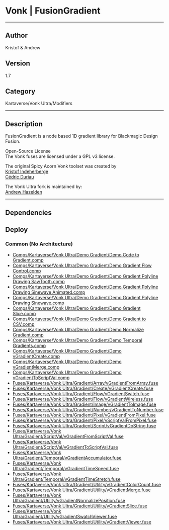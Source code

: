 # Vonk | FusionGradient
___

## Author
Kristof & Andrew

## Version
1.7

## Category
Kartaverse/Vonk Ultra/Modifiers

___

## Description
<p>FusionGradient is a node based 1D gradient library for Blackmagic Design Fusion.</p>

<p>Open-Source License<br>
The Vonk fuses are licensed under a GPL v3 license.</p>

<p>The original Spicy Acorn Vonk toolset was created by<br>
<a href="mailto:xmnr0x23@gmail.com">Kristof Indeherberge</a><br>
<a href="mailto:duriau.cedric@live.be">Cédric Duriau</a></p>

<p>The Vonk Ultra fork is maintained by:<br>
<a href="mailto:andrew@andrewhazelden.com">Andrew Hazelden</a></p>


___

## Dependencies

## Deploy

### Common (No Architecture)

<ul>
<li><a href="https://gitlab.com/WeSuckLess/Reactor/-/blob/master/Atoms/com.Vonk.FusionGradient/Comps/Kartaverse/Vonk Ultra/Demo Gradient/Demo Code to Gradient.comp?ref_type=heads">Comps/Kartaverse/Vonk Ultra/Demo Gradient/Demo Code to Gradient.comp</a></li>
<li><a href="https://gitlab.com/WeSuckLess/Reactor/-/blob/master/Atoms/com.Vonk.FusionGradient/Comps/Kartaverse/Vonk Ultra/Demo Gradient/Demo Gradient Flow Control.comp?ref_type=heads">Comps/Kartaverse/Vonk Ultra/Demo Gradient/Demo Gradient Flow Control.comp</a></li>
<li><a href="https://gitlab.com/WeSuckLess/Reactor/-/blob/master/Atoms/com.Vonk.FusionGradient/Comps/Kartaverse/Vonk Ultra/Demo Gradient/Demo Gradient Polyline Drawing SawTooth.comp?ref_type=heads">Comps/Kartaverse/Vonk Ultra/Demo Gradient/Demo Gradient Polyline Drawing SawTooth.comp</a></li>
<li><a href="https://gitlab.com/WeSuckLess/Reactor/-/blob/master/Atoms/com.Vonk.FusionGradient/Comps/Kartaverse/Vonk Ultra/Demo Gradient/Demo Gradient Polyline Drawing Sinewave Animated.comp?ref_type=heads">Comps/Kartaverse/Vonk Ultra/Demo Gradient/Demo Gradient Polyline Drawing Sinewave Animated.comp</a></li>
<li><a href="https://gitlab.com/WeSuckLess/Reactor/-/blob/master/Atoms/com.Vonk.FusionGradient/Comps/Kartaverse/Vonk Ultra/Demo Gradient/Demo Gradient Polyline Drawing Sinewave.comp?ref_type=heads">Comps/Kartaverse/Vonk Ultra/Demo Gradient/Demo Gradient Polyline Drawing Sinewave.comp</a></li>
<li><a href="https://gitlab.com/WeSuckLess/Reactor/-/blob/master/Atoms/com.Vonk.FusionGradient/Comps/Kartaverse/Vonk Ultra/Demo Gradient/Demo Gradient Slice.comp?ref_type=heads">Comps/Kartaverse/Vonk Ultra/Demo Gradient/Demo Gradient Slice.comp</a></li>
<li><a href="https://gitlab.com/WeSuckLess/Reactor/-/blob/master/Atoms/com.Vonk.FusionGradient/Comps/Kartaverse/Vonk Ultra/Demo Gradient/Demo Gradient to CSV.comp?ref_type=heads">Comps/Kartaverse/Vonk Ultra/Demo Gradient/Demo Gradient to CSV.comp</a></li>
<li><a href="https://gitlab.com/WeSuckLess/Reactor/-/blob/master/Atoms/com.Vonk.FusionGradient/Comps/Kartaverse/Vonk Ultra/Demo Gradient/Demo Normalize Gradient.comp?ref_type=heads">Comps/Kartaverse/Vonk Ultra/Demo Gradient/Demo Normalize Gradient.comp</a></li>
<li><a href="https://gitlab.com/WeSuckLess/Reactor/-/blob/master/Atoms/com.Vonk.FusionGradient/Comps/Kartaverse/Vonk Ultra/Demo Gradient/Demo Temporal Gradients.comp?ref_type=heads">Comps/Kartaverse/Vonk Ultra/Demo Gradient/Demo Temporal Gradients.comp</a></li>
<li><a href="https://gitlab.com/WeSuckLess/Reactor/-/blob/master/Atoms/com.Vonk.FusionGradient/Comps/Kartaverse/Vonk Ultra/Demo Gradient/Demo vGradientCreate.comp?ref_type=heads">Comps/Kartaverse/Vonk Ultra/Demo Gradient/Demo vGradientCreate.comp</a></li>
<li><a href="https://gitlab.com/WeSuckLess/Reactor/-/blob/master/Atoms/com.Vonk.FusionGradient/Comps/Kartaverse/Vonk Ultra/Demo Gradient/Demo vGradientMerge.comp?ref_type=heads">Comps/Kartaverse/Vonk Ultra/Demo Gradient/Demo vGradientMerge.comp</a></li>
<li><a href="https://gitlab.com/WeSuckLess/Reactor/-/blob/master/Atoms/com.Vonk.FusionGradient/Comps/Kartaverse/Vonk Ultra/Demo Gradient/Demo vGradientToScriptVal.comp?ref_type=heads">Comps/Kartaverse/Vonk Ultra/Demo Gradient/Demo vGradientToScriptVal.comp</a></li>
<li><a href="https://gitlab.com/WeSuckLess/Reactor/-/blob/master/Atoms/com.Vonk.FusionGradient/Fuses/Kartaverse/Vonk Ultra/Gradient/Array/vGradientFromArray.fuse?ref_type=heads">Fuses/Kartaverse/Vonk Ultra/Gradient/Array/vGradientFromArray.fuse</a></li>
<li><a href="https://gitlab.com/WeSuckLess/Reactor/-/blob/master/Atoms/com.Vonk.FusionGradient/Fuses/Kartaverse/Vonk Ultra/Gradient/Create/vGradientCreate.fuse?ref_type=heads">Fuses/Kartaverse/Vonk Ultra/Gradient/Create/vGradientCreate.fuse</a></li>
<li><a href="https://gitlab.com/WeSuckLess/Reactor/-/blob/master/Atoms/com.Vonk.FusionGradient/Fuses/Kartaverse/Vonk Ultra/Gradient/Flow/vGradientSwitch.fuse?ref_type=heads">Fuses/Kartaverse/Vonk Ultra/Gradient/Flow/vGradientSwitch.fuse</a></li>
<li><a href="https://gitlab.com/WeSuckLess/Reactor/-/blob/master/Atoms/com.Vonk.FusionGradient/Fuses/Kartaverse/Vonk Ultra/Gradient/Flow/vGradientWireless.fuse?ref_type=heads">Fuses/Kartaverse/Vonk Ultra/Gradient/Flow/vGradientWireless.fuse</a></li>
<li><a href="https://gitlab.com/WeSuckLess/Reactor/-/blob/master/Atoms/com.Vonk.FusionGradient/Fuses/Kartaverse/Vonk Ultra/Gradient/Image/vGradientToImage.fuse?ref_type=heads">Fuses/Kartaverse/Vonk Ultra/Gradient/Image/vGradientToImage.fuse</a></li>
<li><a href="https://gitlab.com/WeSuckLess/Reactor/-/blob/master/Atoms/com.Vonk.FusionGradient/Fuses/Kartaverse/Vonk Ultra/Gradient/Number/vGradientToNumber.fuse?ref_type=heads">Fuses/Kartaverse/Vonk Ultra/Gradient/Number/vGradientToNumber.fuse</a></li>
<li><a href="https://gitlab.com/WeSuckLess/Reactor/-/blob/master/Atoms/com.Vonk.FusionGradient/Fuses/Kartaverse/Vonk Ultra/Gradient/Pixel/vGradientFromPixel.fuse?ref_type=heads">Fuses/Kartaverse/Vonk Ultra/Gradient/Pixel/vGradientFromPixel.fuse</a></li>
<li><a href="https://gitlab.com/WeSuckLess/Reactor/-/blob/master/Atoms/com.Vonk.FusionGradient/Fuses/Kartaverse/Vonk Ultra/Gradient/Pixel/vScriptValFromPixel.fuse?ref_type=heads">Fuses/Kartaverse/Vonk Ultra/Gradient/Pixel/vScriptValFromPixel.fuse</a></li>
<li><a href="https://gitlab.com/WeSuckLess/Reactor/-/blob/master/Atoms/com.Vonk.FusionGradient/Fuses/Kartaverse/Vonk Ultra/Gradient/Script/vGradientDoString.fuse?ref_type=heads">Fuses/Kartaverse/Vonk Ultra/Gradient/Script/vGradientDoString.fuse</a></li>
<li><a href="https://gitlab.com/WeSuckLess/Reactor/-/blob/master/Atoms/com.Vonk.FusionGradient/Fuses/Kartaverse/Vonk Ultra/Gradient/ScriptVal/vGradientFromScriptVal.fuse?ref_type=heads">Fuses/Kartaverse/Vonk Ultra/Gradient/ScriptVal/vGradientFromScriptVal.fuse</a></li>
<li><a href="https://gitlab.com/WeSuckLess/Reactor/-/blob/master/Atoms/com.Vonk.FusionGradient/Fuses/Kartaverse/Vonk Ultra/Gradient/ScriptVal/vGradientToScriptVal.fuse?ref_type=heads">Fuses/Kartaverse/Vonk Ultra/Gradient/ScriptVal/vGradientToScriptVal.fuse</a></li>
<li><a href="https://gitlab.com/WeSuckLess/Reactor/-/blob/master/Atoms/com.Vonk.FusionGradient/Fuses/Kartaverse/Vonk Ultra/Gradient/Temporal/vGradientAccumulator.fuse?ref_type=heads">Fuses/Kartaverse/Vonk Ultra/Gradient/Temporal/vGradientAccumulator.fuse</a></li>
<li><a href="https://gitlab.com/WeSuckLess/Reactor/-/blob/master/Atoms/com.Vonk.FusionGradient/Fuses/Kartaverse/Vonk Ultra/Gradient/Temporal/vGradientTimeSpeed.fuse?ref_type=heads">Fuses/Kartaverse/Vonk Ultra/Gradient/Temporal/vGradientTimeSpeed.fuse</a></li>
<li><a href="https://gitlab.com/WeSuckLess/Reactor/-/blob/master/Atoms/com.Vonk.FusionGradient/Fuses/Kartaverse/Vonk Ultra/Gradient/Temporal/vGradientTimeStretch.fuse?ref_type=heads">Fuses/Kartaverse/Vonk Ultra/Gradient/Temporal/vGradientTimeStretch.fuse</a></li>
<li><a href="https://gitlab.com/WeSuckLess/Reactor/-/blob/master/Atoms/com.Vonk.FusionGradient/Fuses/Kartaverse/Vonk Ultra/Gradient/Utility/vGradientColorCount.fuse?ref_type=heads">Fuses/Kartaverse/Vonk Ultra/Gradient/Utility/vGradientColorCount.fuse</a></li>
<li><a href="https://gitlab.com/WeSuckLess/Reactor/-/blob/master/Atoms/com.Vonk.FusionGradient/Fuses/Kartaverse/Vonk Ultra/Gradient/Utility/vGradientMerge.fuse?ref_type=heads">Fuses/Kartaverse/Vonk Ultra/Gradient/Utility/vGradientMerge.fuse</a></li>
<li><a href="https://gitlab.com/WeSuckLess/Reactor/-/blob/master/Atoms/com.Vonk.FusionGradient/Fuses/Kartaverse/Vonk Ultra/Gradient/Utility/vGradientNormalizePosition.fuse?ref_type=heads">Fuses/Kartaverse/Vonk Ultra/Gradient/Utility/vGradientNormalizePosition.fuse</a></li>
<li><a href="https://gitlab.com/WeSuckLess/Reactor/-/blob/master/Atoms/com.Vonk.FusionGradient/Fuses/Kartaverse/Vonk Ultra/Gradient/Utility/vGradientSlice.fuse?ref_type=heads">Fuses/Kartaverse/Vonk Ultra/Gradient/Utility/vGradientSlice.fuse</a></li>
<li><a href="https://gitlab.com/WeSuckLess/Reactor/-/blob/master/Atoms/com.Vonk.FusionGradient/Fuses/Kartaverse/Vonk Ultra/Gradient/Utility/vGradientSwatchViewer.fuse?ref_type=heads">Fuses/Kartaverse/Vonk Ultra/Gradient/Utility/vGradientSwatchViewer.fuse</a></li>
<li><a href="https://gitlab.com/WeSuckLess/Reactor/-/blob/master/Atoms/com.Vonk.FusionGradient/Fuses/Kartaverse/Vonk Ultra/Gradient/Utility/vGradientViewer.fuse?ref_type=heads">Fuses/Kartaverse/Vonk Ultra/Gradient/Utility/vGradientViewer.fuse</a></li>
</ul>
